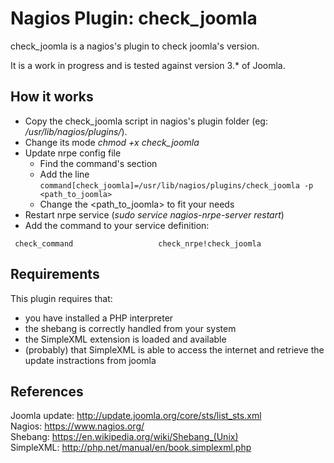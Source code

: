 # Nagios Plugin: check_joomla

check_joomla is a nagios's plugin to check joomla's version.

It is a work in progress and is tested against version 3.* of Joomla.

## How it works

- Copy the check_joomla script in nagios's plugin folder (eg: */usr/lib/nagios/plugins/*).
- Change its mode *chmod +x check_joomla*
- Update nrpe config file
  - Find the command's section
  - Add the line ```command[check_joomla]=/usr/lib/nagios/plugins/check_joomla -p <path_to_joomla>```
  - Change the <path_to_joomla> to fit your needs
- Restart nrpe service (*sudo service nagios-nrpe-server restart*)
- Add the command to your service definition:

```
 check_command                   check_nrpe!check_joomla
```

## Requirements

This plugin requires that:

- you have installed a PHP interpreter
- the shebang is correctly handled from your system
- the SimpleXML extension is loaded and available
- (probably) that SimpleXML is able to access the internet and retrieve the update instractions from joomla

## References

Joomla update: http://update.joomla.org/core/sts/list_sts.xml  
Nagios: https://www.nagios.org/  
Shebang: https://en.wikipedia.org/wiki/Shebang_(Unix)  
SimpleXML: http://php.net/manual/en/book.simplexml.php